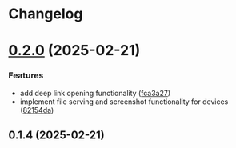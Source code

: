 # Changelog

# [0.2.0](https://github.com/saleehk/adb-web/compare/v0.1.4...v0.2.0) (2025-02-21)


### Features

* add deep link opening functionality ([fca3a27](https://github.com/saleehk/adb-web/commit/fca3a2785ecd699c76ff0fcd9ccfd962483117e4))
* implement file serving and screenshot functionality for devices ([82154da](https://github.com/saleehk/adb-web/commit/82154daa8c6d158021b5e80e63316b8b72e8236c))

## 0.1.4 (2025-02-21)
